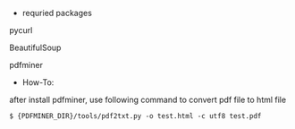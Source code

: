 * requried packages

pycurl

BeautifulSoup

pdfminer

* How-To:

after install pdfminer, use following command to convert pdf file to html file

```
$ {PDFMINER_DIR}/tools/pdf2txt.py -o test.html -c utf8 test.pdf
```
